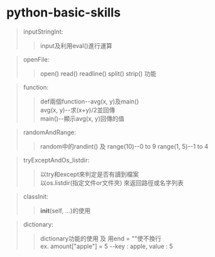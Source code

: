 # python-basic-skills
>inputStringInt:  
>>input及利用eval()進行運算  
  
>openFile:  
>>open() read() readline() split() strip() 功能  
  
>function:  
>>def兩個function--avg(x, y)及main()  
>>avg(x, y)--求(x+y)/2並回傳  
>>main()--顯示avg(x, y)回傳的值  
  
>randomAndRange:  
>>random中的randint() 及 range(10)--0 to 9 range(1, 5)--1 to 4  
  
>tryExceptAndOs_listdir:  
>>以try和except來判定是否有讀到檔案  
>>以os.listdir(指定文件or文件夾) 來返回路徑或名字列表  
  
>classInit:  
>>__init__(self, ...)的使用  
  
>dictionary:  
>>dictionary功能的使用 及 用end = ""使不換行  
>>ex. amount["apple"] = 5 --key : apple, value : 5  
  
